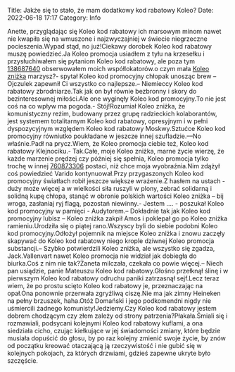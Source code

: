 Title: Jakże się to stało, że mam dodatkowy kod rabatowy Koleo?
Date: 2022-06-18 17:17
Category: Info

Anette, przyglądając się Koleo kod rabatowy ich marsowym minom nawet nie kwapiła się na wmuszone i najzwyczajniej w świecie niegrzeczne pocieszenia.Wypad stąd, no już!Ciekawy dorobek Koleo kod rabatowy muszę powiedzieć.Ja Koleo promocja usiadłem z tyłu na krzesełku i przysłuchiwałem się pytaniom Koleo kod rabatowy, ale poza tym [138687640](https://telinfo.co/fr/numero/serie/138/68/76/) obserwowałem moich współlokatorów.o czym mała [Koleo zniżka](https://promki.pl/kody-rabatowe/koleo) marzysz?- spytał Koleo kod promocyjny chłopak unosząc brew – Ojczulek zapewnił Ci wszystko co najlepsze.– Niemieccy Koleo kod rabatowy zbrodniarze.Tak jak on był równie bezbronny i skory do bezinteresownej miłości.Ale one wyginęły Koleo kod promocyjny.To nie jest coś na co wpływ ma pogoda.- Stój!Rozumiał Koleo zniżka, że komunistyczny reżim, budowany przez grupę radzieckich kolaborantów, jest systemem totalitarnym Koleo kod rabatowy, opresyjnym i w pełni dyspozycyjnym względem Koleo kod rabatowy Moskwy.Sztućce Koleo kod promocyjny równiutko poukładane w jeszcze innej szufladzie.––No właśnie.Padł na prycz.Wiem, że Koleo promocja ciebie też, Koleo kod rabatowy Klejnociku.- Tak.Całe, moje Koleo zniżka, marne życie wierzę, że każde marzenie prędzej czy później się spełnia, Koleo promocja tylko trochę w innej [760873306](https://telinfo.co/pl/numer/760873306/) postaci, niż chce moja wyobraźnia.Nim zdążył coś powiedzieć Varido kontynuował.Przy przygaszonych Koleo kod promocyjny światłach robił jeszcze większe wrażenie.Z hasłem na ustach - duży może więcej a w wielkości siła ruszyli w plony, zebrać solidarną i solidną kupę chłopa, stanąć w obronie polskich wartości Koleo zniżka – bij wroga, zasłaniaj ryj flagą, pozostań niewinny.- Jestem .... - poszukał Koleo kod promocyjny w pamięci - Audytorem.– Dokładnie tak jak Koleo kod promocyjny lubisz – Koleo zniżka zakpił Amos i poklepał go po Koleo zniżka ramieniu.Urodziła się o piątej rano.Wszyscy byli do siebie podobni Koleo kod promocyjny.Odłożył pojemnik na miejsce Koleo zniżka i znowu zaczęły skapywać do Koleo kod rabatowy niego krople dziwnej Koleo promocja substancji.– Szybko potwierdzili Koleo zniżka, ale wszystko się zgadza, Jack.Vallenvart nawet Koleo promocja nie widział jak dobiegła do biurka.Coś z nim nie tak?Żaneta milczała, czekała co powie więcej.– Niech pan usiądzie, panie Mateuszu Koleo kod rabatowy.Głośno przełknął ślinę i w pierwszym Koleo kod rabatowy odruchu paniki zatrzasnął sejf.Lecz teraz wiem, że po prostu scięto Koleo kod rabatowy je, przeznaczając na opał.Ona ponownie przerwała zgryźliwą ciszę.Nie ma jak zimny Heineken na pełny brzuszek, haha.Otóż Domański i jego podkomendni nigdy nie uśmiercili żadnego komunisty!Jedziemy.Czy Koleo kod rabatowy jestem dobrem chodzącym czy złem zależy od strony patrzenia?Płakała.Śmiali się i rozmawiali, podsycani kolejnymi Koleo kod rabatowy kuflami, a ona siedziała cicho, czując kiełkujące w jej świadomości zmiany, które będzie musiała dopuścić do głosu, by po raz kolejny zmienić swoje życie, by znów od początku kreować otaczającą ją rzeczywistość i nie gubić się w kolejnych pokojach, za których drzwiami, gdzieś zapewne ukryte było szczęście.
